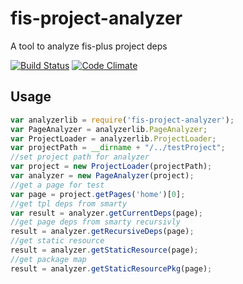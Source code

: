 fis-project-analyzer
========

A tool to analyze fis-plus project deps

[![Build Status](https://travis-ci.org/hefangshi/fis-project-analyzer.svg?branch=master)](https://travis-ci.org/hefangshi/fis-project-analyzer)
[![Code Climate](https://codeclimate.com/github/hefangshi/fis-project-analyzer.png)](https://codeclimate.com/github/hefangshi/fis-project-analyzer)

## Usage

```javascript
var analyzerlib = require('fis-project-analyzer');
var PageAnalyzer = analyzerlib.PageAnalyzer;
var ProjectLoader = analyzerlib.ProjectLoader;
var projectPath = __dirname + "/../testProject";
//set project path for analyzer
var project = new ProjectLoader(projectPath);
var analyzer = new PageAnalyzer(project);
//get a page for test
var page = project.getPages('home')[0];
//get tpl deps from smarty
var result = analyzer.getCurrentDeps(page);
//get page deps from smarty recursivly
result = analyzer.getRecursiveDeps(page);
//get static resource
result = analyzer.getStaticResource(page);
//get package map
result = analyzer.getStaticResourcePkg(page);
```